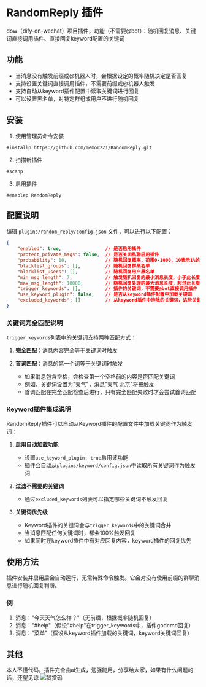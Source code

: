 # RandomReply 插件

dow（dify-on-wechat）项目插件，功能（不需要@bot）：随机回复消息、关键词直接调用插件、直接回复keyword配置的关键词

## 功能

- 当消息没有触发前缀或@机器人时，会根据设定的概率随机决定是否回复
- 支持设置关键词直接调用插件，不需要前缀或@机器人触发
- 支持自动从keyword插件配置中读取关键词进行回复
- 可以设置黑名单，对特定群组或用户不进行随机回复

## 安装

1. 使用管理员命令安装
```
#installp https://github.com/memor221/RandomReply.git
```
2. 扫描新插件
```
#scanp
```
3. 启用插件
```
#enablep RandomReply
```

## 配置说明

编辑 `plugins/random_reply/config.json` 文件，可以进行以下配置：

```json
{
    "enabled": true,                // 是否启用插件
    "protect_private_msgs": false,  // 是否关闭私聊启用插件
    "probability": 10,              // 随机回复概率，范围0-1000，10表示1%的概率
    "blacklist_groups": [],         // 随机回复群黑名单
    "blacklist_users": [],          // 随机回复用户黑名单
    "min_msg_length": 7,            // 触发随机回复的最小消息长度，小于此长度的消息会被跳过
    "max_msg_length": 10000,        // 随机回复处理的最大消息长度，超过此长度的消息会被截断
    "trigger_keywords": [],         // 插件的关键词，不需要@bot直接调用插件
    "use_keyword_plugin": false,    // 是否从keyword插件配置中加载关键词
    "excluded_keywords": []         // 从keyword插件中排除的关键词，这些关键词不会触发回复
}
```

### 关键词完全匹配说明

`trigger_keywords`列表中的关键词支持两种匹配方式：

1. **完全匹配**：消息内容完全等于关键词时触发

2. **首词匹配**：消息的第一个词等于关键词时触发
   - 如果消息包含空格，会检查第一个空格前的内容是否匹配关键词
   - 例如，关键词设置为"天气"，消息"天气 北京"将被触发
   - 首词匹配在完全匹配检查后进行，只有完全匹配失败时才会尝试首词匹配


### Keyword插件集成说明

RandomReply插件可以自动从Keyword插件的配置文件中加载关键词作为触发词：

1. **启用自动加载功能**
   - 设置`use_keyword_plugin: true`启用该功能
   - 插件会自动从`plugins/keyword/config.json`中读取所有关键词作为触发词

2. **过滤不需要的关键词**
   - 通过`excluded_keywords`列表可以指定哪些关键词不触发回复

3. **关键词优先级**
   - Keyword插件的关键词会与`trigger_keywords`中的关键词合并
   - 当消息匹配任何关键词时，都会100%触发回复
   - 如果同时在keyword插件中有对应回复内容，keyword插件的回复优先


## 使用方法

插件安装并启用后会自动运行，无需特殊命令触发。它会对没有使用前缀的群聊消息进行随机回复判断。

### 例

1. 消息："今天天气怎么样？"（无前缀，根据概率随机回复）
2. 消息："#help"（假设"#help"在trigger_keywords中，插件godcmd回复）
3. 消息："菜单"（假设从keyword插件加载的关键词，keyword关键词回复）

## 其他
本人不懂代码，插件完全由ai生成，勉强能用，分享给大家，如果有什么问题的话，还望见谅
![赞赏码](https://i.ibb.co/F4NM1Pg3/zsm.png)

